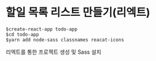 # 할일 목록 리스트 만들기(리엑트)



```
$create-react-app todo-app
$cd todo-app
$yarn add node-sass classnames reacat-icons
```



리엑트를 통한 프로젝트 생성 및 Sass 설치




